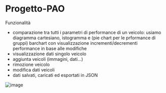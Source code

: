 # Progetto-PAO

Funzionalità
- comparazione tra tutti i parametri di performance di un veicolo: usiamo diagramma cartesiano, istogramma e (pie chart per le prformance di gruppi) barchart con visualizzazione incrementi/decrementi performance in base alle modifiche
- visualizzazione dati singolo veicolo
- aggiunta veicoli (immagini, dati...)
- rimozione veicolo
- modifica dati veicoli
- dati salvati, caricati ed esportati in JSON






![image](https://user-images.githubusercontent.com/93330631/205664281-8f6cfce4-dcc3-4e67-9da5-ed13c620244a.png)
